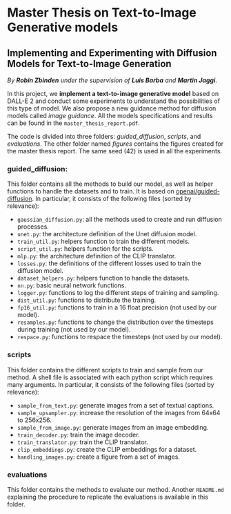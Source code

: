 # Master Thesis on Text-to-Image Generative models
## Implementing and Experimenting with Diffusion Models for Text-to-Image Generation

*By **Robin Zbinden** under the supervision of **Luis Barba** and **Martin Jaggi***.

In this project, we **implement a text-to-image generative model** based on DALL-E 2 and conduct some experiments to understand the possibilities of this type of model. We also propose a new guidance method for diffusion models called *image guidance*. All the models specifications and results can be found in the `master_thesis_report.pdf`.

The code is divided into three folders: *guided_diffusion*, *scripts*, and *evaluations*. The other folder named *figures* contains the figures created for the master thesis report. The same seed (42) is used in all the experiments.


### guided_diffusion:

This folder contains all the methods to build our model, as well as helper functions to handle the datasets and to train. It is based on [openai/guided-diffusion](https://github.com/openai/guided-diffusion). In particular, it consists of the following files (sorted by relevance):

- `gaussian_diffusion.py`: all the methods used to create and run diffusion processes.
- `unet.py`: the architecture definition of the Unet diffusion model.
- `train_util.py`: helpers function to train the different models.
- `script_util.py`: helpers function for the scripts.
- `mlp.py`: the architecture definition of the CLIP translator.
- `losses.py`: the definitions of the different losses used to train the diffusion model.
- `dataset_helpers.py`: helpers function to handle the datasets.
- `nn.py`: basic neural network functions.
- `logger.py`: functions to log the different steps of training and sampling.
- `dist_util.py`: functions to distribute the training.
- `fp16_util.py`: functions to train in a 16 float precision (not used by our model).
- `resamples.py`: functions to change the distribution over the timesteps during training (not used by our model).
- `respace.py`: functions to respace the timesteps (not used by our model).

### scripts

This folder contains the different scripts to train and sample from our method. A shell file is associated with each python script which requires many arguments. In particular, it consists of the following files (sorted by relevance):

- `sample_from_text.py`: generate images from a set of textual captions.
- `sample_upsampler.py`: increase the resolution of the images from 64x64 to 256x256.
- `sample_from_image.py`: generate images from an image embedding.
- `train_decoder.py`: train the image decoder.
- `train_translator.py`: train the CLIP translator.
- `clip_embeddings.py`: create the CLIP embeddings for a dataset.
- `handling_images.py`: create a figure from a set of images.

### evaluations

This folder contains the methods to evaluate our method. Another `README.md` explaining the procedure to replicate the evaluations is available in this folder. 
